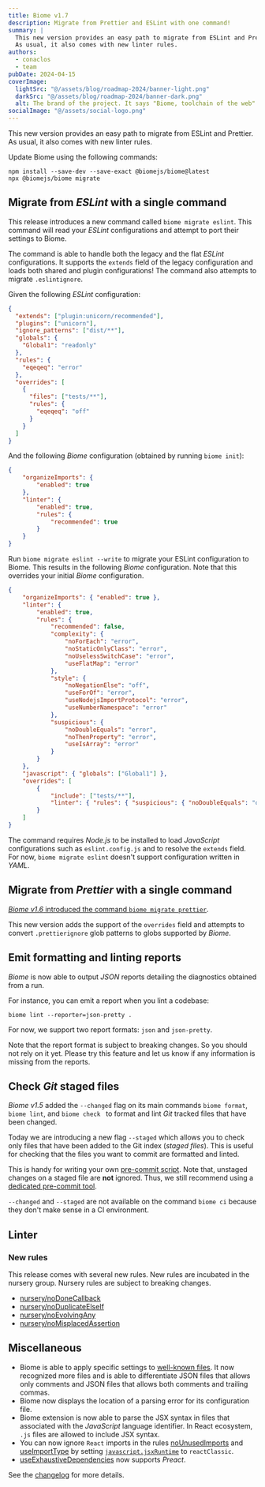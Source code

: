 ```yaml
---
title: Biome v1.7
description: Migrate from Prettier and ESLint with one command!
summary: |
  This new version provides an easy path to migrate from ESLint and Prettier.
  As usual, it also comes with new linter rules.
authors:
  - conaclos
  - team
pubDate: 2024-04-15
coverImage:
  lightSrc: "@/assets/blog/roadmap-2024/banner-light.png"
  darkSrc: "@/assets/blog/roadmap-2024/banner-dark.png"
  alt: The brand of the project. It says "Biome, toolchain of the web"
socialImage: "@/assets/social-logo.png"
---
```


This new version provides an easy path to migrate from ESLint and Prettier.
As usual, it also comes with new linter rules.

Update Biome using the following commands:

```
npm install --save-dev --save-exact @biomejs/biome@latest
npx @biomejs/biome migrate
```

## Migrate from _ESLint_ with a single command

This release introduces a new command called `biome migrate eslint`.
This command will read your _ESLint_ configurations and attempt to port their settings to Biome.

The command is able to handle both the legacy and the flat _ESLint_ configurations.
It supports the `extends` field of the legacy configuration and loads both shared and plugin configurations!
The command also attempts to migrate `.eslintignore`.

Given the following _ESLint_ configuration:

```json
{
  "extends": ["plugin:unicorn/recommended"],
  "plugins": ["unicorn"],
  "ignore_patterns": ["dist/**"],
  "globals": {
    "Global1": "readonly"
  },
  "rules": {
    "eqeqeq": "error"
  },
  "overrides": [
    {
      "files": ["tests/**"],
      "rules": {
        "eqeqeq": "off"
      }
    }
  ]
}
```

And the following _Biome_ configuration (obtained by running `biome init`):

```json
{
	"organizeImports": {
		"enabled": true
	},
	"linter": {
		"enabled": true,
		"rules": {
			"recommended": true
		}
	}
}
```

Run `biome migrate eslint --write` to migrate your ESLint configuration to Biome.
This results in the following _Biome_ configuration.
Note that this overrides your initial _Biome_ configuration.

```json
{
	"organizeImports": { "enabled": true },
	"linter": {
		"enabled": true,
		"rules": {
			"recommended": false,
			"complexity": {
				"noForEach": "error",
				"noStaticOnlyClass": "error",
				"noUselessSwitchCase": "error",
				"useFlatMap": "error"
			},
			"style": {
				"noNegationElse": "off",
				"useForOf": "error",
				"useNodejsImportProtocol": "error",
				"useNumberNamespace": "error"
			},
			"suspicious": {
				"noDoubleEquals": "error",
				"noThenProperty": "error",
				"useIsArray": "error"
			}
		}
	},
	"javascript": { "globals": ["Global1"] },
	"overrides": [
		{
			"include": ["tests/**"],
			"linter": { "rules": { "suspicious": { "noDoubleEquals": "off" } } }
		}
	]
}
```

The command requires _Node.js_ to be installed to load _JavaScript_ configurations such as `eslint.config.js` and to resolve the `extends` field.
For now, `biome migrate eslint` doesn't support configuration written in _YAML_.


## Migrate from _Prettier_ with a single command

[_Biome v1.6_ introduced the command `biome migrate prettier`](/blog/biome-v1-6/#easier-migration-from-prettier).

This new version adds the support of the `overrides` field and attempts to convert `.prettierignore` glob patterns to globs supported by _Biome_.


## Emit formatting and linting reports

_Biome_ is now able to output _JSON_ reports detailing the diagnostics obtained from a run.

For instance, you can emit a report when you lint a codebase:

```shell
biome lint --reporter=json-pretty .
```

For now, we support two report formats: `json` and `json-pretty`.

Note that the report format is subject to breaking changes.
So you should not rely on it yet.
Please try this feature and let us know if any information is missing from the reports.


## Check _Git_ staged files

_Biome v1.5_ added the `--changed` flag on its main commands `biome format`, `biome lint`, and `biome check ` to format and lint _Git_ tracked files that have been changed.

Today we are introducing a new flag `--staged` which allows you to check only files that have been added to the Git index (_staged files_).
This is useful for checking that the files you want to commit are formatted and linted.

This is handy for writing your own [pre-commit script](/recipes/git-hooks/#shell-script).
Note that, unstaged changes on a staged file are **not** ignored.
Thus, we still recommend using a [dedicated pre-commit tool](/recipes/git-hooks/).

`--changed` and `--staged` are not available on the command `biome ci` because they don't make sense in a CI environment.


## Linter

### New rules

This release comes with several new rules.
New rules are incubated in the nursery group.
Nursery rules are subject to breaking changes.

- [nursery/noDoneCallback](https://biomejs.dev/linter/rules/no-done-callback/)
- [nursery/noDuplicateElseIf](https://biomejs.dev/linter/rules/no-duplicate-else-if/)
- [nursery/noEvolvingAny](https://biomejs.dev/linter/rules/no-evolving-any/)
- [nursery/noMisplacedAssertion](https://biomejs.dev/linter/rules/no-misplaced-assertion/)


## Miscellaneous

- Biome is able to apply specific settings to [well-known files](https://biomejs.dev/guides/how-biome-works/#well-known-files).
  It now recognized more files and is able to differentiate JSON files that allows only comments and JSON files that allows both comments and trailing commas.
- Biome now displays the location of a parsing error for its configuration file.
- Biome extension is now able to parse the JSX syntax in files that associated with the _JavaScript_ language identifier.
  In React ecosystem, `.js` files are allowed to include JSX syntax.
- You can now ignore `React` imports in the rules [noUnusedImports](https://biomejs.dev/linter/rules/no-unused-imports/#options) and [useImportType](https://biomejs.dev/linter/rules/use-import-type/#options) by setting [`javascript.jsxRuntime`](https://biomejs.dev/reference/configuration/#javascriptjsxruntime) to `reactClassic`.
- [useExhaustiveDependencies](https://biomejs.dev/linter/rules/use-exhaustive-dependencies/) now supports _Preact_.

See the [changelog](/internals/changelog/#170-2024-04-15) for more details.
